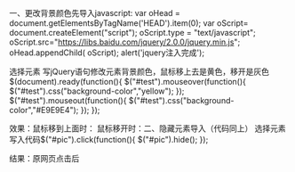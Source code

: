 一、更改背景颜色先导入javascript: 
var oHead = document.getElementsByTagName('HEAD').item(0); 
var oScript= document.createElement("script"); 
oScript.type = "text/javascript"; 
oScript.src="https://libs.baidu.com/jquery/2.0.0/jquery.min.js";
oHead.appendChild( oScript);
alert('jquery注入完成');

选择元素
写jQuery语句修改元素背景颜色，鼠标移上去是黄色，移开是灰色$(document).ready(function(){
  $("#test").mouseover(function(){
    $("#test").css("background-color","yellow");
  });
  $("#test").mouseout(function(){
    $("#test").css("background-color","#E9E9E4");
  });
});

效果：鼠标移到上面时：
鼠标移开时：二、隐藏元素导入（代码同上）
选择元素
写入代码$("#pic").click(function(){
  $("#pic").hide();
});

结果：原网页点击后
